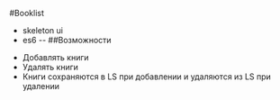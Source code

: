 #Booklist
- skeleton ui
- es6
--
##Возможности
* Добавлять книги
* Удалять книги
* Книги сохраняются в LS при добавлении и удаляются из LS при удалении
